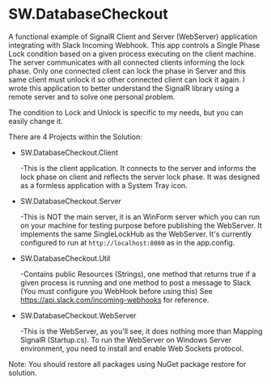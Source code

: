 # SW.DatabaseCheckout

A functional example of SignalR Client and Server (WebServer) application integrating with Slack Incoming Webhook.
This app controls a Single Phase Lock condition based on a given process executing on the client machine. The server communicates with all connected clients informing the lock phase. Only one connected client can lock the phase in Server and this same client must unlock it so other connected client can lock it again.
I wrote this application to better understand the SignalR library using a remote server and to solve one personal problem.

The condition to Lock and Unlock is specific to my needs, but you can easily change it.

There are 4 Projects within the Solution:

- SW.DatabaseCheckout.Client

  -This is the client application. It connects to the server and informs the lock phase on client and reflects the server lock phase. It was designed as a formless application with a System Tray icon.

- SW.DatabaseCheckout.Server

  -This is NOT the main server, it is an WinForm server which you can run on your machine for testing purpose before publishing the WebServer. It implements the same SingleLockHub as the WebServer. It's currently configured to run at `http://localhost:8080` as in the app.config.

- SW.DatabaseCheckout.Util

  -Contains public Resources (Strings), one method that returns true if a given process is running and one method to post a message to Slack (You must configure you WebHook before using this) See https://api.slack.com/incoming-webhooks for reference.

- SW.DatabaseCheckout.WebServer

  -This is the WebServer, as you'll see, it does nothing more than Mapping SignalR (Startup.cs). To run the WebServer on Windows Server environment, you need to install and enable Web Sockets protocol.

Note: You should restore all packages using NuGet package restore for solution.
